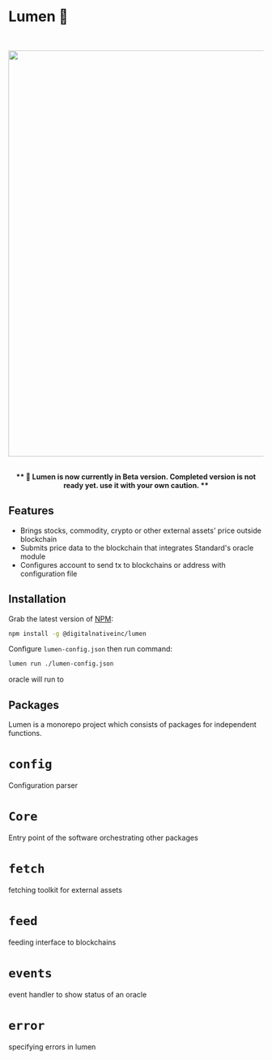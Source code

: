 # Lumen 🔅
<br>
<p align="center">

<img src="https://raw.githubusercontent.com/digitalnativeinc/lumen/main/media/lumen.png" width="800">
<br><br>


<p align="center"><strong>
** 🚨 Lumen is now currently in Beta version. Completed version is not ready yet. use it with your own caution. **</strong>
</p>

## Features

- Brings stocks, commodity, crypto or other external assets' price outside blockchain
- Submits price data to the blockchain that integrates Standard's oracle module
- Configures account to send tx to blockchains or address with configuration file

## Installation

Grab the latest version of [NPM](https://www.npmjs.com/package/@digitalnativeinc/houston):

```sh
npm install -g @digitalnativeinc/lumen
```

Configure `lumen-config.json` then run command:

```bash
lumen run ./lumen-config.json
```

oracle will run to

## Packages

Lumen is a monorepo project which consists of packages for independent functions.

# `config`

Configuration parser

# `Core`

Entry point of the software orchestrating other packages

# `fetch`

fetching toolkit for external assets

# `feed`

feeding interface to blockchains

# `events`

event handler to show status of an oracle

# `error`

specifying errors in lumen 
